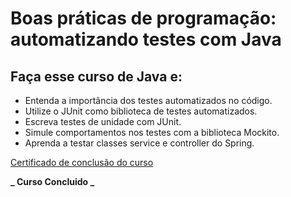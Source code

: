 # Boas práticas de programação: automatizando testes com Java

## Faça esse curso de Java e:

- Entenda a importância dos testes automatizados no código.
- Utilize o JUnit como biblioteca de testes automatizados.
- Escreva testes de unidade com JUnit.
- Simule comportamentos nos testes com a biblioteca Mockito.
- Aprenda a testar classes service e controller do Spring.

[Certificado de conclusão do curso](https://cursos.alura.com.br/certificate/e3ff71b6-9360-42fb-a9ae-26be441a445b?lang)

**_ Curso Concluido _**